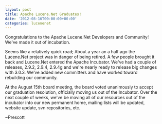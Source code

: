 ```yaml
---
layout: post
title: Apache Lucene.Net Graduates!
date: '2012-08-16T00:00:00+00:00'
categories: lucenenet
---
```

<p>Congratulations to the Apache Lucene.Net Developers and Community! We've made it out of incubation.&nbsp;</p> 
  <p>Seems like a relatively quick road; About a year an a half ago the Lucene.Net project was in danger of being retired. A few people brought it back and Lucene.Net entered the Apache Incubator. We've had a couple of releases, 2.9.2, 2.9.4, 2.9.4g and we're nearly ready to release big changes with 3.0.3. We've added new committers and have worked toward rebuilding our community.</p> 
  <p>At the August 15th board meeting, the board voted unanimously to accept our graduation resolution, officially moving us out of the Incubator. Over the next couple of weeks, we've be moving all of our resources out of the incubator into our new&nbsp;permanent&nbsp;home, mailing lists will be updated, website update, svn repositories, etc.</p> 
  <p> </p> 
  <p>~Prescott&nbsp;</p>
